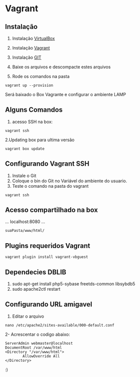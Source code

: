 Vagrant
=================

Instalação
------------

1. Instalação [VirtualBox](http://www.virtualbox.org/)

2. Instalação [Vagrant](http://www.vagrantup.com/)

3. Instalação [GIT](https://git-scm.com/downloads/)

4. Baixe os arquivos e descompacte estes arquivos

5. Rode os comandos na pasta 
```
vagrant up --provision
```

Será baixado o Box Vagrante e configurar o ambiente LAMP

Alguns Comandos
---------------

1. acesso SSH na box:

```
vagrant ssh
```
2.Updating box para ultima versão
```
vagrant box update
```

Configurando Vagrant SSH
------------------------

1. Instale o Git
2. Coloque o bin do Git no Variável do ambiente do usuario.
3. Teste o comando na pasta do vagrant 

```
vagrant ssh
```

Acesso compartilhado na box
-------------------------
...
localhost:8080
...
```
suaPasta/www/html/
```

Plugins requeridos Vagrant
--------------------------
```
vagrant plugin install vagrant-vbguest
```

Dependecies DBLIB
--------------------------
1. sudo apt-get install php5-sybase freetds-common libsybdb5
2. sudo apache2ctl restart

Configurando URL amigavel
--------------------------
1. Editar o arquivo
```
nano /etc/apache2/sites-available/000-default.conf
```

2- Acrescentar o codigo abaixo:
````
ServerAdmin webmaster@localhost
DocumentRoot /var/www/html
<Directory "/var/www/html">
        AllowOverride All
</Directory>
````





:)
